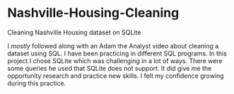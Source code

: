 # Nashville-Housing-Cleaning
Cleaning Nashville Housing dataset on SQLite

I *mostly* followed along with an Adam the Analyst video about cleaning a dataset using SQL.  I have been practicing in different SQL programs.  In this project I chose SQLite which was challenging in a lot of ways.   There were some queries he used that SQLite does not support.  It did give me the opportunity research and practice new skills.   I felt my confidence growing during this practice.  
